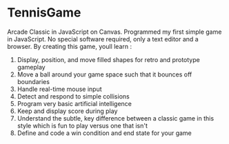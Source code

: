 # TennisGame
Arcade Classic in JavaScript on Canvas. Programmed my first simple game in JavaScript. No special software required, only a text editor and a browser. 
By creating this game, youll learn :
1. Display, position, and move filled shapes for retro and prototype gameplay
2. Move a ball around your game space such that it bounces off boundaries
3. Handle real-time mouse input
4. Detect and respond to simple collisions
5. Program very basic artificial intelligence
6. Keep and display score during play
7. Understand the subtle, key difference between a classic game in this style which is fun to play versus one that isn't
8. Define and code a win condition and end state for your game

